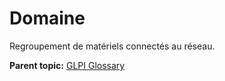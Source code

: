 Domaine
=======

Regroupement de matériels connectés au réseau.

**Parent topic:** [GLPI Glossary](../../glpi/glossary.html)
